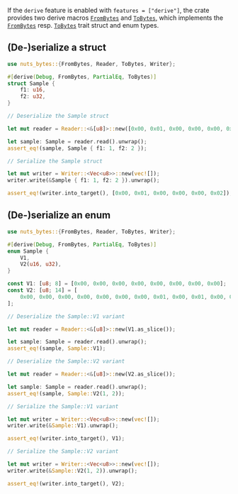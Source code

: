 If the `derive` feature is enabled with `features = ["derive"]`, the crate
provides two derive macros [`FromBytes`](../derive.FromBytes.html) and
[`ToBytes`](../derive.ToBytes.html), which implements the
[`FromBytes`](../trait.FromBytes.html) resp. [`ToBytes`](../trait.ToBytes.html)
trait struct and enum types.

## (De-)serialize a struct

```rust
use nuts_bytes::{FromBytes, Reader, ToBytes, Writer};

#[derive(Debug, FromBytes, PartialEq, ToBytes)]
struct Sample {
    f1: u16,
    f2: u32,
}

// Deserialize the Sample struct

let mut reader = Reader::<&[u8]>::new([0x00, 0x01, 0x00, 0x00, 0x00, 0x02].as_slice());

let sample: Sample = reader.read().unwrap();
assert_eq!(sample, Sample { f1: 1, f2: 2 });

// Serialize the Sample struct

let mut writer = Writer::<Vec<u8>>::new(vec![]);
writer.write(&Sample { f1: 1, f2: 2 }).unwrap();

assert_eq!(writer.into_target(), [0x00, 0x01, 0x00, 0x00, 0x00, 0x02]);
```

## (De-)serialize an enum

```rust
use nuts_bytes::{FromBytes, Reader, ToBytes, Writer};

#[derive(Debug, FromBytes, PartialEq, ToBytes)]
enum Sample {
    V1,
    V2(u16, u32),
}

const V1: [u8; 8] = [0x00, 0x00, 0x00, 0x00, 0x00, 0x00, 0x00, 0x00];
const V2: [u8; 14] = [
    0x00, 0x00, 0x00, 0x00, 0x00, 0x00, 0x00, 0x01, 0x00, 0x01, 0x00, 0x00, 0x00, 0x02,
];

// Deserialize the Sample::V1 variant

let mut reader = Reader::<&[u8]>::new(V1.as_slice());

let sample: Sample = reader.read().unwrap();
assert_eq!(sample, Sample::V1);

// Deserialize the Sample::V2 variant

let mut reader = Reader::<&[u8]>::new(V2.as_slice());

let sample: Sample = reader.read().unwrap();
assert_eq!(sample, Sample::V2(1, 2));

// Serialize the Sample::V1 variant

let mut writer = Writer::<Vec<u8>>::new(vec![]);
writer.write(&Sample::V1).unwrap();

assert_eq!(writer.into_target(), V1);

// Serialize the Sample::V2 variant

let mut writer = Writer::<Vec<u8>>::new(vec![]);
writer.write(&Sample::V2(1, 2)).unwrap();

assert_eq!(writer.into_target(), V2);
```

